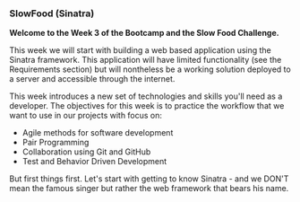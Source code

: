 ### SlowFood (Sinatra)

**Welcome to the Week 3 of the Bootcamp and the Slow Food Challenge.**

This week we will start with building a web based application using the Sinatra framework. This application will have  limited functionality (see the Requirements section) but will nontheless be a working solution deployed to a server and accessible through the internet.

This week introduces a new set of technologies and skills you'll need as a developer. The objectives for this week is to practice the workflow that we want to use in our projects with focus on:

* Agile methods for software development
* Pair Programming
* Collaboration using Git and GitHub
* Test and Behavior Driven Development

But first things first. Let's start with getting to know Sinatra - and we DON'T mean the famous singer but rather the web framework that bears his name. 



